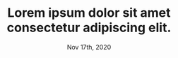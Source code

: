 ---
layout: "page"
title: Lorem ipsum dolor sit amet consectetur adipiscing elit. 
date: Nov 17th, 2020
week_day: Wednesday
time: 9:00PM
location: Sofia, BG
club: The Laboratory
---